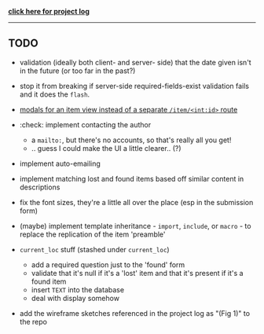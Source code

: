**[click here for project log](https://docs.google.com/document/d/15nM9X0eWFdvy0PJBg230Rwo3XFstrA24aJVE9tW1lio/edit#)**

---

## TODO
- validation (ideally both client- and server- side) that the date given isn't in the future (or too far in the past?)
- stop it from breaking if server-side required-fields-exist validation fails and it does the `flash`.

- [modals for an item view instead of a separate `/item/<int:id>` route](https://docs.google.com/document/d/15nM9X0eWFdvy0PJBg230Rwo3XFstrA24aJVE9tW1lio/edit#heading=h.go2a2g6fa62b)

- :check: implement contacting the author
  - a `mailto:`, but there's no accounts, so that's really all you get!
  - .. guess I could make the UI a little clearer.. (?)
- implement auto-emailing

- implement matching lost and found items based off similar content in descriptions

- fix the font sizes, they're a little all over the place (esp in the submission form)

- (maybe) implement template inheritance - `import`, `include`, or `macro` - to replace the replication of the item 'preamble'

- `current_loc` stuff (stashed under `current_loc`)
  - add a required question just to the 'found' form
  - validate that it's null if it's a 'lost' item and that it's present if it's a found item
  - insert `TEXT` into the database
  - deal with display somehow

- add the wireframe sketches referenced in the project log as "(Fig 1)" to the repo
